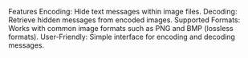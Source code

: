Features
Encoding: Hide text messages within image files.
Decoding: Retrieve hidden messages from encoded images.
Supported Formats: Works with common image formats such as PNG and BMP (lossless formats).
User-Friendly: Simple interface for encoding and decoding messages.
